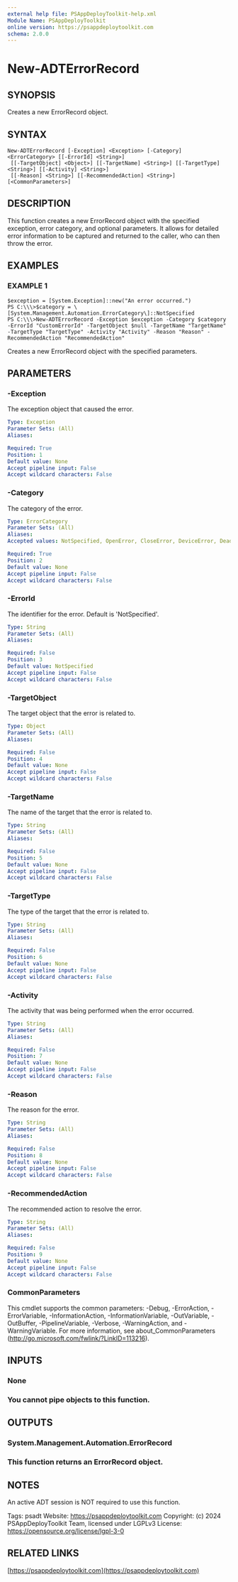 ```yaml
---
external help file: PSAppDeployToolkit-help.xml
Module Name: PSAppDeployToolkit
online version: https://psappdeploytoolkit.com
schema: 2.0.0
---
```


# New-ADTErrorRecord

## SYNOPSIS
Creates a new ErrorRecord object.

## SYNTAX

```
New-ADTErrorRecord [-Exception] <Exception> [-Category] <ErrorCategory> [[-ErrorId] <String>]
 [[-TargetObject] <Object>] [[-TargetName] <String>] [[-TargetType] <String>] [[-Activity] <String>]
 [[-Reason] <String>] [[-RecommendedAction] <String>] [<CommonParameters>]
```

## DESCRIPTION
This function creates a new ErrorRecord object with the specified exception, error category, and optional parameters.
It allows for detailed error information to be captured and returned to the caller, who can then throw the error.

## EXAMPLES

### EXAMPLE 1
```
$exception = [System.Exception]::new("An error occurred.")
PS C:\\\>$category = \[System.Management.Automation.ErrorCategory\]::NotSpecified
PS C:\\\>New-ADTErrorRecord -Exception $exception -Category $category -ErrorId "CustomErrorId" -TargetObject $null -TargetName "TargetName" -TargetType "TargetType" -Activity "Activity" -Reason "Reason" -RecommendedAction "RecommendedAction"
```


Creates a new ErrorRecord object with the specified parameters.

## PARAMETERS

### -Exception
The exception object that caused the error.

```yaml
Type: Exception
Parameter Sets: (All)
Aliases:

Required: True
Position: 1
Default value: None
Accept pipeline input: False
Accept wildcard characters: False
```

### -Category
The category of the error.

```yaml
Type: ErrorCategory
Parameter Sets: (All)
Aliases:
Accepted values: NotSpecified, OpenError, CloseError, DeviceError, DeadlockDetected, InvalidArgument, InvalidData, InvalidOperation, InvalidResult, InvalidType, MetadataError, NotImplemented, NotInstalled, ObjectNotFound, OperationStopped, OperationTimeout, SyntaxError, ParserError, PermissionDenied, ResourceBusy, ResourceExists, ResourceUnavailable, ReadError, WriteError, FromStdErr, SecurityError, ProtocolError, ConnectionError, AuthenticationError, LimitsExceeded, QuotaExceeded, NotEnabled

Required: True
Position: 2
Default value: None
Accept pipeline input: False
Accept wildcard characters: False
```

### -ErrorId
The identifier for the error.
Default is 'NotSpecified'.

```yaml
Type: String
Parameter Sets: (All)
Aliases:

Required: False
Position: 3
Default value: NotSpecified
Accept pipeline input: False
Accept wildcard characters: False
```

### -TargetObject
The target object that the error is related to.

```yaml
Type: Object
Parameter Sets: (All)
Aliases:

Required: False
Position: 4
Default value: None
Accept pipeline input: False
Accept wildcard characters: False
```

### -TargetName
The name of the target that the error is related to.

```yaml
Type: String
Parameter Sets: (All)
Aliases:

Required: False
Position: 5
Default value: None
Accept pipeline input: False
Accept wildcard characters: False
```

### -TargetType
The type of the target that the error is related to.

```yaml
Type: String
Parameter Sets: (All)
Aliases:

Required: False
Position: 6
Default value: None
Accept pipeline input: False
Accept wildcard characters: False
```

### -Activity
The activity that was being performed when the error occurred.

```yaml
Type: String
Parameter Sets: (All)
Aliases:

Required: False
Position: 7
Default value: None
Accept pipeline input: False
Accept wildcard characters: False
```

### -Reason
The reason for the error.

```yaml
Type: String
Parameter Sets: (All)
Aliases:

Required: False
Position: 8
Default value: None
Accept pipeline input: False
Accept wildcard characters: False
```

### -RecommendedAction
The recommended action to resolve the error.

```yaml
Type: String
Parameter Sets: (All)
Aliases:

Required: False
Position: 9
Default value: None
Accept pipeline input: False
Accept wildcard characters: False
```

### CommonParameters
This cmdlet supports the common parameters: -Debug, -ErrorAction, -ErrorVariable, -InformationAction, -InformationVariable, -OutVariable, -OutBuffer, -PipelineVariable, -Verbose, -WarningAction, and -WarningVariable.
For more information, see about_CommonParameters (http://go.microsoft.com/fwlink/?LinkID=113216).

## INPUTS

### None
### You cannot pipe objects to this function.
## OUTPUTS

### System.Management.Automation.ErrorRecord
### This function returns an ErrorRecord object.
## NOTES
An active ADT session is NOT required to use this function.

Tags: psadt
Website: https://psappdeploytoolkit.com
Copyright: (c) 2024 PSAppDeployToolkit Team, licensed under LGPLv3
License: https://opensource.org/license/lgpl-3-0

## RELATED LINKS

[https://psappdeploytoolkit.com](https://psappdeploytoolkit.com)


